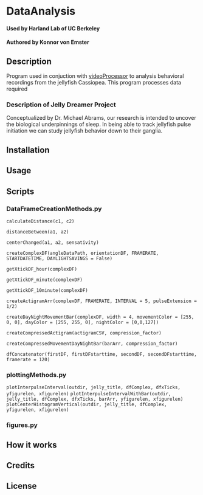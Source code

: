 # DataAnalysis
#### Used by Harland Lab of UC Berkeley
#### Authored by Konnor von Emster

## Description
Program used in conjuction with [videoProcessor](https://github.com/konnorve/videoAnalysis) to analysis behavioral recordings from the jellyfish Cassiopea. This program processes data required

### Description of Jelly Dreamer Project
Conceptualized by Dr. Michael Abrams, our research is intended to uncover the biological underpinnings of sleep. 
In being able to track jellyfish pulse initiation we can study jellyfish behavior down to their ganglia. 

<!--- ## Table of Contents --->

## Installation

## Usage

## Scripts
### DataFrameCreationMethods.py
`calculateDistance(c1, c2)`
 
`distanceBetween(a1, a2)`
 
`centerChanged(a1, a2, sensativity)`

`createComplexDF(angleDataPath, orientationDF, FRAMERATE, STARTDATETIME, DAYLIGHTSAVINGS = False)`

`getXtickDF_hour(complexDF)`

`getXtickDF_minute(complexDF)`

`getXtickDF_10minute(complexDF)`

`createActigramArr(complexDF, FRAMERATE, INTERVAL = 5, pulseExtension = 1/2)`

`createDayNightMovementBar(complexDF, width = 4, movementColor = [255, 0, 0], dayColor = [255, 255, 0], nightColor = [0,0,127])`

`createCompressedActigram(actigramCSV, compression_factor)`

`createCompressedMovementDayNightBar(barArr, compression_factor)`

`dfConcatenator(firstDF, firstDFstarttime, secondDF, secondDFstarttime, framerate = 120)`

### plottingMethods.py
`plotInterpulseInterval(outdir, jelly_title, dfComplex, dfxTicks, yfigurelen, xfigurelen)`
`plotInterpulseIntervalWithBar(outdir, jelly_title, dfComplex, dfxTicks, barArr, yfigurelen, xfigurelen)`
`plotCenterHistogramVertical(outdir, jelly_title, dfComplex, yfigurelen, xfigurelen)`

### figures.py

## How it works

## Credits

## License

